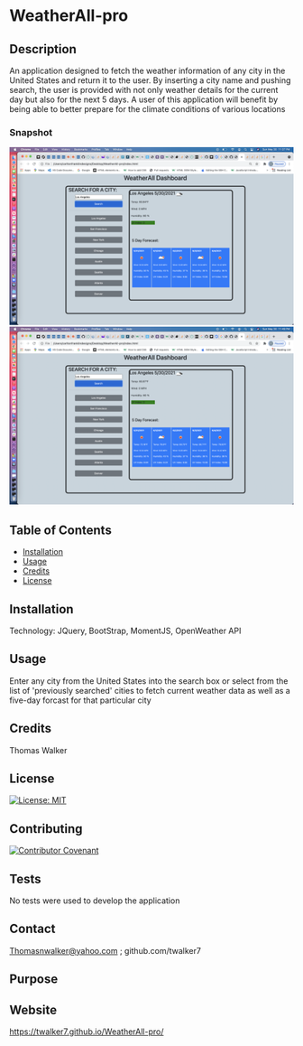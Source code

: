 # WeatherAll-pro

## Description 

 
 An application designed to fetch the weather information of any city in the United States and return it to the user. 
 By inserting a city name and pushing search, the user is provided with not only weather details for the current day but also for the next 5 days. 
 A user of this application will benefit by being able to better prepare for the climate conditions of various locations 


 ### Snapshot

![](screenshot1.png)
![](screenshot2.png)


## Table of Contents

* [Installation](#installation)
* [Usage](#usage)
* [Credits](#credits)
* [License](#license)


## Installation

Technology: JQuery, BootStrap, MomentJS, OpenWeather API

## Usage 

Enter any city from the United States into the search box or select from the list of 'previously searched' cities to fetch current weather data as well as a five-day forcast for that particular city


## Credits

Thomas Walker 

## License

[![License: MIT](https://img.shields.io/badge/License-MIT-yellow.svg)](https://opensource.org/licenses/MIT)


## Contributing

[![Contributor Covenant](https://img.shields.io/badge/Contributor%20Covenant-2.0-4baaaa.svg)](code_of_conduct.md)
    


## Tests
 No tests were used to develop the application 
        

## Contact

 Thomasnwalker@yahoo.com ; github.com/twalker7















## Purpose 


## Website 
https://twalker7.github.io/WeatherAll-pro/

